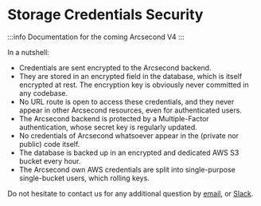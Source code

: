 Storage Credentials Security
===

:::info
Documentation for the coming Arcsecond V4
:::

In a nutshell:

- Credentials are sent encrypted to the Arcsecond backend.
- They are stored in an encrypted field in the database, which is itself encrypted at rest. The encryption key is
  obviously never committed in any codebase.
- No URL route is open to access these credentials, and they never appear in other Arcsecond resources, even for
  authenticated users.
- The Arcsecond backend is protected by a Multiple-Factor authentication, whose secret key is regularly updated.
- No credentials of Arcsecond whatsoever appear in the (private nor public) code itself.
- The database is backed up in an encrypted and dedicated AWS S3 bucket every hour.
- The Arcsecond own AWS credentials are split into single-purpose single-bucket users, which rolling keys.

Do not hesitate to contact us for any additional question by [email](mailto:cedric@arcsecond.io),
or [Slack](https://join.slack.com/t/arcsecond-io/shared_invite/zt-yvsehzjl-jExYLVWzwuslMJum7r2GiA).
